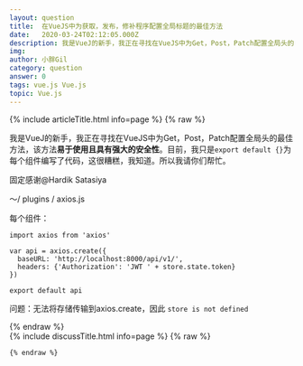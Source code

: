 ```yaml
---
layout: question
title:  在VueJS中为获取，发布，修补程序配置全局标题的最佳方法
date:   2020-03-24T02:12:05.000Z
description: 我是VueJ的新手，我正在寻找在VueJS中为Get，Post，Patch配置全局头的最佳方法，该方法易于使用且具有强大的安全性。目前，我只是export...
img: 
author: 小胖Gil
category: question
answer: 0
tags: vue.js Vue.js
topic: Vue.js
---
```

<div class="article-root">
  <div class="article">
    {% include articleTitle.html info=page %}
    {% raw %}
    <div class="article-content"><p><font style="vertical-align: inherit;"><font style="vertical-align: inherit;">我是VueJ的新手，我正在寻找在VueJS中为Get，Post，Patch配置全局头的最佳方法，该方法</font></font><strong><font style="vertical-align: inherit;"><font style="vertical-align: inherit;">易于使用且具有强大的安全性</font></font></strong><font style="vertical-align: inherit;"><font style="vertical-align: inherit;">。</font><font style="vertical-align: inherit;">目前，我只是</font></font><code>export default {}</code><font style="vertical-align: inherit;"><font style="vertical-align: inherit;">为每个组件</font><font style="vertical-align: inherit;">编写了代码</font><font style="vertical-align: inherit;">，这很糟糕，我知道。</font><font style="vertical-align: inherit;">所以我请你们帮忙。</font></font></p>

<p><font style="vertical-align: inherit;"><font style="vertical-align: inherit;">固定感谢@Hardik Satasiya</font></font></p>

<p><font style="vertical-align: inherit;"><font style="vertical-align: inherit;">〜/ plugins / axios.js</font></font></p>

<p><font style="vertical-align: inherit;"><font style="vertical-align: inherit;">每个组件：</font></font></p>

<pre><code>import axios from 'axios'<font></font>
<font></font>
var api = axios.create({<font></font>
  baseURL: 'http://localhost:8000/api/v1/',<font></font>
  headers: {'Authorization': 'JWT ' + store.state.token}<font></font>
})<font></font>
<font></font>
export default api<font></font>
</code></pre>

<p><font style="vertical-align: inherit;"><font style="vertical-align: inherit;">问题：无法将存储传输到axios.create，因此 </font></font><code>store is not defined</code></p></div>
    {% endraw %}
  </div>

  <div class="discuss-wrapper">
    {% include discussTitle.html info=page %}
    {% raw %}
    
    {% endraw %}
  </div>
<div>
